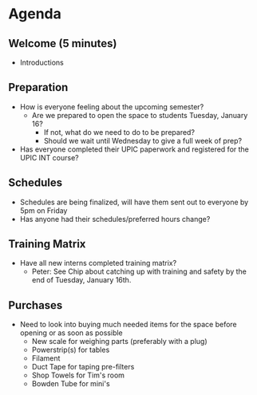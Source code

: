 # Agenda

## Welcome (5 minutes)
- Introductions

## Preparation
- How is everyone feeling about the upcoming semester?
  - Are we prepared to open the space to students Tuesday, January 16?
    - If not, what do we need to do to be prepared?
    - Should we wait until Wednesday to give a full week of prep?
- Has everyone completed their UPIC paperwork and registered for the UPIC INT course?

## Schedules
- Schedules are being finalized, will have them sent out to everyone by 5pm on Friday
- Has anyone had their schedules/preferred hours change?

## Training Matrix
- Have all new interns completed training matrix?
  - Peter: See Chip about catching up with training and safety by the end of Tuesday, January 16th.

## Purchases
- Need to look into buying much needed items for the space before opening or as soon as possible
  - New scale for weighing parts (preferably with a plug)
  - Powerstrip(s) for tables
  - Filament
  - Duct Tape for taping pre-filters
  - Shop Towels for Tim's room
  - Bowden Tube for mini's
